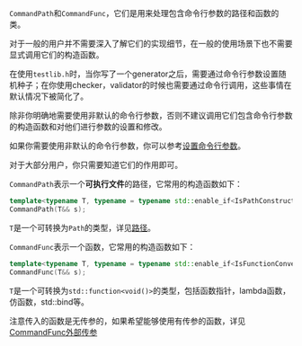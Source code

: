 `CommandPath`和`CommandFunc`，它们是用来处理包含命令行参数的路径和函数的类。

对于一般的用户并不需要深入了解它们的实现细节，在一般的使用场景下也不需要显式调用它们的构造函数。

在使用`testlib.h`时，当你写了一个generator之后，需要通过命令行参数设置随机种子；在你使用checker，validator的时候也需要通过命令行调用，这些事情在默认情况下被简化了。

除非你明确地需要使用非默认的命令行参数，否则不建议调用它们包含命令行参数的构造函数和对他们进行参数的设置和修改。

如果你需要使用非默认的命令行参数，你可以参考[设置命令行参数](/user/io/command_setting.md)。

对于大部分用户，你只需要知道它们的作用即可。

`CommandPath`表示一个**可执行文件**的路径，它常用的构造函数如下：

```cpp
template<typename T, typename = typename std::enable_if<IsPathConstructible<T>::value>::type>
CommandPath(T&& s);
```

`T`是一个可转换为`Path`的类型，详见[路径](/user/io/path.md)。

`CommandFunc`表示一个函数，它常用的构造函数如下：

```cpp
template<typename T, typename = typename std::enable_if<IsFunctionConvertible<T>::value>::type>
CommandFunc(T&& s);
```

`T`是一个可转换为`std::function<void()>`的类型，包括函数指针，lambda函数，仿函数，std::bind等。

注意传入的函数是无传参的，如果希望能够使用有传参的函数，详见[CommandFunc外部传参](/user/io/command_func_extra.md)
